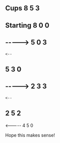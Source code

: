 Cups
8  5  3
-------
Starting
8  0  0
-------
----->
5  0  3
-------
    <--
5  3  0
-------
----->
2  3  3
-------
    <--
2  5  2
-------
 <-----
4  5  0   

Hope this makes sense!
